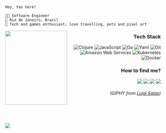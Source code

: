 ```
Hey, Yas here!

👩‍💻 Software Engineer
📍 Rio de Janeiro, Brazil
💖 Tech and games enthusiast; love travelling, pets and pixel art
```

<img src="https://media.giphy.com/media/v1.Y2lkPTc5MGI3NjExb2hyYzZ6d3RsYjlzMXNhZDI2eGV3eXEzYzQ5OWRmODRwcHYxN2Y1ZSZlcD12MV9pbnRlcm5hbF9naWZfYnlfaWQmY3Q9Zw/VFHa3Kg39gFLVbinN1/giphy.gif" align="left" width=200px height=240px/>


<div align="right">
  <h3>Tech Stack</h3>
  <img src="https://img.shields.io/badge/Clojure-357a38?style=flat-square&logo=Clojure&logoColor=FFFFFF&link=https://clojure.org/" alt="Clojure"/>
  <img src="https://img.shields.io/badge/Javascript-357a38?style=flat-square&logo=Javascript&logoColor=FFFFFF&link=https://developer.mozilla.org/en-US/docs/Web/JavaScript" alt="JavaScript"/>
  <img src="https://img.shields.io/badge/Go-357a38?style=flat-square&logo=Go&logoColor=FFFFFF&link=https://go.dev/" alt="Go"/>
  <img src="https://img.shields.io/badge/Yaml-357a38?style=flat-square&logo=Yaml&logoColor=FFFFFF&linkhttps://yaml.org/" alt="Yaml"/>
  <img src="https://img.shields.io/badge/Git-357a38?style=flat-square&logo=Git&logoColor=FFFFFF&link=https://git-scm.com/" alt="Git"/>
  <img src="https://img.shields.io/badge/AWS-357a38?style=flat-square&logo=amazon-aws&logoColor=FFFFFF" alt= "Amazon Web Services"/>
  <img src="https://img.shields.io/badge/Kubernetes-357a38?style=flat-square&logo=Kubernetes&logoColor=FFFFFF&link=https://clojure.org/" alt= "Kubernetes"/>
  <img src="https://img.shields.io/badge/Docker-357a38?style=flat-square&logo=Docker&logoColor=FFFFFF&link=https://www.docker.com/" alt="Docker"/>
  <h3>How to find me?</h3>
  <a href="https://www.linkedin.com/in/yasrivera/" target="_blank"><img src="https://img.shields.io/badge/LinkedIn-357a38?style=flat-square&logo=linkedin&logoColor=white"/></a>
  <a href="https://instagram.com/yasrvie" target="_blank"><img src="https://img.shields.io/badge/Instagram-357a38?style=flat-square&logo=instagram&logoColor=white"/></a>
  <a href="https://t.me/yasrivera" target="_blank"><img src="https://img.shields.io/badge/Telegram-357a38?style=flat-square&logo=telegram&logoColor=white"/></a>
  <a href="https://twitter.com/yasrvie" target="_blank"><img src="https://img.shields.io/badge/Twitter-357a38?style=flat-square&logo=twitter&logoColor=white"/></a>
</div>
  <h6 align="right">(GIPHY from <a href="https://www.instagram.com/luigisalas_/" target="_blank">Luigi Salas</a>)</h6>
</div>
</br>

#

<picture>
    <source srcset="https://github-readme-activity-graph.vercel.app/graph?username=yasrivera&theme=github-dark&hide_border=true&custom_title=Contributions%20Graph&point=FFFFFF" media="(prefers-color-scheme: dark)"/>
    <source srcset="https://github-readme-activity-graph.vercel.app/graph?username=yasrivera&theme=github-light&hide_border=true" media="(prefers-color-scheme: light)"/>
    <img src="https://github-readme-activity-graph.vercel.app/graph?username=yasrivera&theme=github-dark"/>
  </picture>

